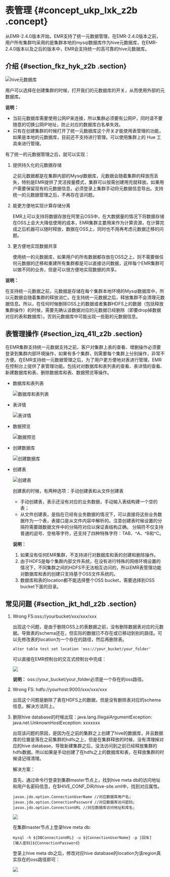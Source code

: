 # 表管理 {#concept_ukp_lxk_z2b .concept}

从EMR-2.4.0版本开始，EMR支持了统一元数据管理，在EMR-2.4.0版本之前，用户所有集群均采用的是集群本地的mysql数据库作为hive元数据库，在EMR-2.4.0版本以及之后的版本中，EMR会支持统一的高可靠的hive元数据库。

## 介绍 {#section_fkz_hyk_z2b .section}

![hive元数据库](http://static-aliyun-doc.oss-cn-hangzhou.aliyuncs.com/assets/img/17932/154814608511067_zh-CN.png)

用户可以选择在创建集群的时候，打开我们的元数据库的开关，从而使用外部的元数据库。

**说明：** 

-   当前元数据库需要使用公网IP来连接，所以集群必须要有公网IP，同时请不要随意的切换公网IP地址，防止对应的数据库白名单失效。
-   只有在创建集群的时候打开了统一元数据库这个开关才能使用表管理的功能，如果是本地的元数据库，目前还不支持进行管理。可以使用集群上的 Hue 工具来进行管理。

有了统一的元数据管理之后，就可以实现：

1.  提供持久化的元数据存储

    之前元数据都是在集群内部的Mysql数据库，元数据会随着集群的释放而丢失，特别是EMR提供了灵活按量模式，集群可以按需创建用完就释放。如果用户需要保留现有的元数据信息，必须登录上集群手动将元数据信息导出。支持统一的元数据管理之后，不再存在该问题。

2.  能更方便地实现计算存储分离

    EMR上可以支持将数据存放在阿里云OSS中，在大数据量的情况下将数据存储在OSS上会大大降低使用的成本，EMR集群主要用来作为计算资源，在计算完成之后机器可以随时释放，数据在OSS上，同时也不用再考虑元数据迁移的问题。

3.  更方便地实现数据共享

    使用统一的元数据库，如果用户的所有数据都存放在OSS之上，则不需要做任何元数据的迁移和重建所有集群都是可以直接访问数据，这样每个EMR集群可以做不同的业务，但是可以很方便地实现数据的共享。


**说明：** 

在支持统一元数据之前，元数据是存储在每个集群本地环境的Mysql数据库中，所以元数据会随着集群的释放消亡。在支持统一元数据之后，释放集群不会清理元数据信息。所以，在任何时候删除OSS上的数据或者集群HDFS上的数据（包括释放集群操作）的时候，需要先确认该数据对应的元数据已经删除（即要drop掉数据对应的表和数据库）。否则元数据库中可能出现一些脏的元数据信息。

## 表管理操作 {#section_izq_41l_z2b .section}

在EMR集群支持统一元数据支持之前，客户对集群上表的查看、增删操作必须要登录到集群内部环境操作，如果有多个集群，则需要每个集群上分别操作，非常不方便。在EMR支持统一元数据管理之后，为了用户更方便地对表进行管理，EMR在控制台上提供了表管理功能。包括对对数据库和表列表的查看、表详情的查看、新建数据库和表、删除数据库和表、数据预览等操作。

-   数据库和表列表

    ![数据库和表列表](http://static-aliyun-doc.oss-cn-hangzhou.aliyuncs.com/assets/img/17932/154814608511078_zh-CN.png)

-   表详情

    ![表详情](http://static-aliyun-doc.oss-cn-hangzhou.aliyuncs.com/assets/img/17932/154814608511079_zh-CN.png)

-   数据预览

    ![数据预览](http://static-aliyun-doc.oss-cn-hangzhou.aliyuncs.com/assets/img/17932/154814608511080_zh-CN.png)

-   创建数据库

    ![创建数据库](http://static-aliyun-doc.oss-cn-hangzhou.aliyuncs.com/assets/img/17932/154814608511083_zh-CN.png)

-   创建表

    ![创建表](http://static-aliyun-doc.oss-cn-hangzhou.aliyuncs.com/assets/img/17932/154814608511085_zh-CN.png)

    创建表的时候，有两种选项：手动创建表和从文件创建表

    -   手动创建表，表示还没有对应的业务数据，手动输入表结构建一个空的表；
    -   从文件创建表，是指在已经有业务数据的情况下，可以直接将这些业务数据作为一个表，表接口是从文件内容中解析的。注意创建表时候设置的分隔符需要跟数据文件中的分隔符对应以保证表结构正确。
    分隔符不仅支持普通的逗号、空格等字符，还支持了四种特殊字符：TAB、^A、^B和^C。

    **说明：** 

    1.  如果没有任何EMR集群，不支持进行对数据库和表的创建和删除操作。
    2.  由于HDFS是每个集群内部文件系统，在没有进行特殊的网络环境设置的情况下，不同集群之间的HDFS不无法相互访问的，所以EMR表管理功能对数据库和表的创建只支持基于OSS文件系统的。
    3.  数据库和表的location都不能选择整个OSS bucket，需要选择到OSS bucket下面的目录。

## 常见问题 {#section_jkt_hdl_z2b .section}

1.  Wrong FS:oss://yourbucket/xxx/xxx/xxx

    出现这个问题，是由于删除OSS上的表数据之前，没有删除数据表对应的元数据。导致表的schema还在，但实际的数据已不存在或已移动到别的路径。可以先修改表的location为一个存在的路径，然后再删除表。

    `alter table test set location 'oss://your_bucket/your_folder'`

    可以直接在EMR控制台的交互式控制台中完成：

    ![](http://static-aliyun-doc.oss-cn-hangzhou.aliyuncs.com/assets/img/17932/154814608511091_zh-CN.png)

    **说明：** oss://your\_bucket/your\_folder必须是一个存在的oss路径。

2.  Wrong FS: hdfs://yourhost:9000/xxx/xxx/xxx

    出现这个问题是删除了表在HDFS上的数据，但是没有删除表对应的schema信息，解决方法同上。

3.  删除hive database的时候出现：java.lang.IllegalArgumentException: java.net.UnknownHostException: xxxxxxx

    出现该问题的原因，是因为在之前的集群之上创建了hive的数据库，并且数据库的位置是落在之前集群的hdfs之上，但是在集群释放的时候，没有清理掉对应的hive database，导致新建集群之后，没法访问到之前已经释放集群的hdfs数据。所以如果是手动创建了在hdfs之上的数据库和表，在释放集群的时候请记得清理。

    解决方案：

    首先，通过命令行登录到集群master节点上，找到hive meta db的访问地址和用户名密码信息，在$HIVE\_CONF\_DIR/hive-site.xml中，找到对应属性。

    ```
    javax.jdo.option.ConnectionUserName //对应数据库用户名;
    javax.jdo.option.ConnectionPassword //对应数据库访问密码;
    javax.jdo.option.ConnectionURL //对应数据库访问地址和库名;
    ```

    ![](http://static-aliyun-doc.oss-cn-hangzhou.aliyuncs.com/assets/img/17932/154814608511097_zh-CN.png)

    在集群master节点上登录hive meta db:

    ```
    mysql -h ${DBConnectionURL} -u ${ConnectionUserName} -p [回车]
    [输入密码]${ConnectionPassword}
    ```

    登录上hive meta db之后，修改对应hive database的location为该region真实存在的oss路径即可：

    ![](http://static-aliyun-doc.oss-cn-hangzhou.aliyuncs.com/assets/img/17932/154814608511102_zh-CN.png)


